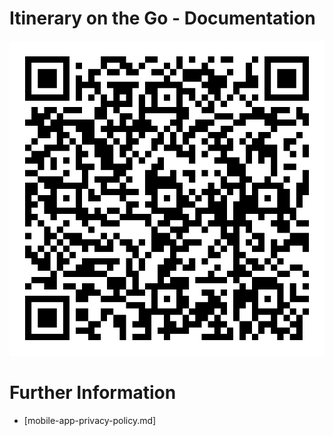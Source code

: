 # Itinerary on the Go - Documentation

![QR Code for loading itinerary example 1](assets/images/qr-code-url-example-1.svg)

# Further Information

* [mobile-app-privacy-policy.md]